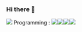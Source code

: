 ### Hi there 👋

<!--
**hyunjin-shin/hyunjin-shin** is a ✨ _special_ ✨ repository because its `README.md` (this file) appears on your GitHub profile.

Here are some ideas to get you started:

- 🔭 I’m currently working on ...
- 🌱 I’m currently learning ...
- 👯 I’m looking to collaborate on ...
- 🤔 I’m looking for help with ...
- 💬 Ask me about ...
- 📫 How to reach me: ...
- 😄 Pronouns: ...
- ⚡ Fun fact: ...
-->
<img src="https://img.shields.io/badge/doutori31@gmail.com-EA4335?style=plastic&logo=Gmail&logoColor=white">
Programming : 
<img src="https://img.shields.io/badge/C++-00599C?style=plastic&logo=cplusplus&logoColor=white"><img src="https://img.shields.io/badge/JavaScript-F7DF1E?style=plastic&logo=javascript&logoColor=white"><img src="https://img.shields.io/badge/Node.js-339933?style=plastic&logo=nodedotjs&logoColor=white"><img src="https://img.shields.io/badge/React-61DAFB?style=plastic&logo=react&logoColor=white">


